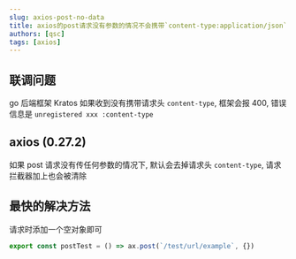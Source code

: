 ```yaml
---
slug: axios-post-no-data
title: axios的post请求没有参数的情况不会携带`content-type:application/json`
authors: [qsc]
tags: [axios]
---
```


## 联调问题

go 后端框架 Kratos 如果收到没有携带请求头 `content-type`, 框架会报 400, 错误信息是 `unregistered xxx :content-type`

## axios (0.27.2)

如果 post 请求没有传任何参数的情况下, 默认会去掉请求头 `content-type`, 请求拦截器加上也会被清除

## 最快的解决方法

请求时添加一个空对象即可

```js
export const postTest = () => ax.post(`/test/url/example`, {})
```
